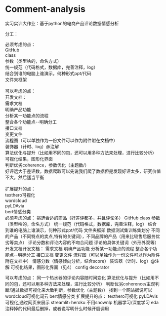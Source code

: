 # Comment-analysis
实习实训大作业：基于python的电商产品评论数据情感分析

分工：<br>

必须考虑的点：<br>
GitHub<br>
class<br>
参数（类型啥的，命名方式）<br>
统一规范（代码格式，数据库，完善注释，log）<br>
结合到谁的电脑上谁演示，何种形式ppt/代码<br>
文件夹框架<br>
<br>
可以考虑的点：<br>
开发文档：<br>
需求文档<br>
明确产品功能<br>
分析某一功能点的流程<br>
整合各个功能点--明确分工<br>
接口文档<br>
变更文件<br>
流程图（可以单独作为一份文件可以作为附件附在文档中）<br>
装饰器（计时、log）@注解<br>
算法优化与提升（比如用不同的包，还可以用多种方法来处理，进行比较分析）<br>
可视化结果，图形化界面<br>
判断优劣coherence，参数优化（主题数/）<br>
好评远大于差评数，数据爬取可以先说我们爬了数据但是发现好评太多，研究价值不大，然后适当平衡<br>
<br>
扩展提升的点：<br>
texthero可视化<br>
wordcloud<br>
pyLDAvia<br>
bert情感分类<br>
必须考虑的点：
挑选合适的商品（好差评都多，并且评论多）
GitHub
class
参数（类型啥的，命名方式）
统一规范（代码格式，数据库，完善注释，log）
结合到谁的电脑上谁演示，何种形式ppt/代码
文件夹框架
数据测试集训练集划分
不同的产品（不同特点的卖点,特有的关键词），不同品牌的产品（用来比较售后服务优劣等卖点）
评论分数和评论内容的不吻合问题
评论的具体关键词（外形外观等）
开发文档开发文档：
需求文档
明确产品功能
分析某一功能点的流程
整合各个功能点--明确分工
接口文档
变更文件
流程图（可以单独作为一份文件可以作为附件附在文档中）
情感分数（情感倾向分析，结合score）
装饰器（计时、log）@注解
可视化结果，图形化界面（见4）
config
decorator


可以考虑的点：
同一个热水器的评论内容随时间变化
算法优化与提升（比如用不同的包，还可以用多种方法来处理，进行比较分析）
判断优劣coherence/主观判断/通过数据可视化来大致判断，参数优化（主题数/）
找到一个网站据说可以
wordcloud可视化词云
bert情感分类
扩展提升的点：
texthero可视化
pyLDAvis可视化,通过网页来展示
streamlit+heroku
不用snownlp
机器学习/深度学习
eda
注释掉的代码最后删掉，或者说写明什么时候开启调用
